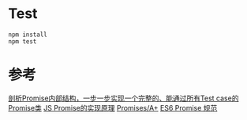 # Test
```
npm install
npm test
```

# 参考
[剖析Promise内部结构，一步一步实现一个完整的、能通过所有Test case的Promise类](https://github.com/xieranmaya/blog/issues/3)
[JS Promise的实现原理](http://bruce-xu.github.io/blogs/js/promise)
[Promises/A+](https://promisesaplus.com/)
[ES6 Promise 规范](http://www.ecma-international.org/ecma-262/6.0/#sec-promise-objects)